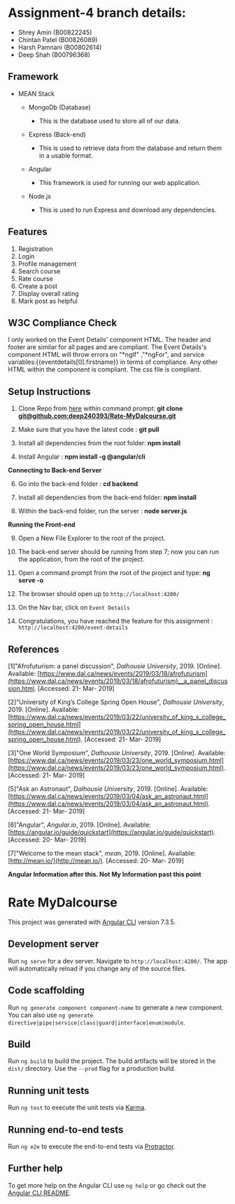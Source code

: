 # Assignment-4 branch details:

- Shrey Amin (B00822245)
- Chintan Patel (B00826089)
- Harsh Pamnani (B00802614)
- Deep Shah (B00796368)

## Framework

-   MEAN Stack
    
    -   MongoDb (Database)
        
        -   This is the database used to store all of our data.
    -   Express (Back-end)
        
        -   This is used to retrieve data from the database and return them in a usable format.
    -   Angular
        
        -   This framework is used for running our web application.
    -   Node.js
        
        -   This is used to run Express and download any dependencies.

## [](#feature)Features

 1. Registration
2. Login
3. Profile management
4. Search course
5. Rate course
6. Create a post
7. Display overall rating
8. Mark post as helpful


    

## [](#w3c-compliance-check)W3C Compliance Check

I only worked on the Event Details' component HTML. The header and footer are similar for all pages and are compliant. The Event Details's component HTML will throw errors on "*ngIf" ,"*ngFor", and service variables:{{eventdetails[0].firstname}} in terms of compliance. Any other HTML within the component is compliant. The css file is compliant.

## [](#setup-instructions)Setup Instructions

1.  Clone Repo from [here](https://git.cs.dal.ca/jelliott/daleventsproject) within command prompt: **git clone [git@github.com:deep240393/Rate-MyDalcourse.git](https://git.cs.dal.ca/jelliott/daleventsproject.git)**
   
    
3.  Make sure that you have the latest code : **git pull**
    
4.  Install all dependencies from the root folder: **npm install**
    
5.  Install Angular : **npm install -g @angular/cli**
    

**Connecting to Back-end Server**

6.  Go into the back-end folder : **cd backend**
    
7.  Install all dependencies from the back-end folder: **npm install**
    
8.  Within the back-end folder, run the server : **node server.js**
    

**Running the Front-end**

9.  Open a New File Explorer to the root of the project.
    
10.  The back-end server should be running from step 7; now you can run the application, from the root of the project.
    
11.  Open a command prompt from the root of the project and type: **ng serve -o**
    
12.  The browser should open up to `http://localhost:4200/`
    
13.  On the Nav bar, click on `Event Details`
    
14.  Congratulations, you have reached the feature for this assignment : `http://localhost:4200/event-details`
    

## [](#references)References

[1]"Afrofuturism: a panel discussion", _Dalhousie University_, 2019. [Online]. Available: [https://www.dal.ca/news/events/2019/03/18/afrofuturism](https://www.dal.ca/news/events/2019/03/18/afrofuturism)__a_panel_discussion.html. [Accessed: 21- Mar- 2019]

[2]"University of King’s College Spring Open House", _Dalhousie University_, 2019. [Online]. Available: [https://www.dal.ca/news/events/2019/03/22/university_of_king_s_college_spring_open_house.html](https://www.dal.ca/news/events/2019/03/22/university_of_king_s_college_spring_open_house.html). [Accessed: 21- Mar- 2019]

[3]"One World Symposium", _Dalhousie University_, 2019. [Online]. Available: [https://www.dal.ca/news/events/2019/03/23/one_world_symposium.html](https://www.dal.ca/news/events/2019/03/23/one_world_symposium.html). [Accessed: 21- Mar- 2019]

[5]"Ask an Astronaut", _Dalhousie University_, 2019. [Online]. Available: [https://www.dal.ca/news/events/2019/03/04/ask_an_astronaut.html](https://www.dal.ca/news/events/2019/03/04/ask_an_astronaut.html). [Accessed: 21- Mar- 2019]

[6]"Angular", _Angular.io_, 2019. [Online]. Available: [https://angular.io/guide/quickstart](https://angular.io/guide/quickstart). [Accessed: 20- Mar- 2019]

[7]"Welcome to the mean stack", _mean_, 2019. [Online]. Available: [http://mean.io/](http://mean.io/). [Accessed: 20- Mar- 2019]

**Angular Information after this. Not My Information past this point**

# [](#dalevents)Rate MyDalcourse

This project was generated with [Angular CLI](https://github.com/angular/angular-cli) version 7.3.5.

## [](#development-server)Development server

Run `ng serve` for a dev server. Navigate to `http://localhost:4200/`. The app will automatically reload if you change any of the source files.

## [](#code-scaffolding)Code scaffolding

Run `ng generate component component-name` to generate a new component. You can also use `ng generate directive|pipe|service|class|guard|interface|enum|module`.

## [](#build)Build

Run `ng build` to build the project. The build artifacts will be stored in the `dist/` directory. Use the `--prod` flag for a production build.

## [](#running-unit-tests)Running unit tests

Run `ng test` to execute the unit tests via [Karma](https://karma-runner.github.io).

## [](#running-end-to-end-tests)Running end-to-end tests

Run `ng e2e` to execute the end-to-end tests via [Protractor](http://www.protractortest.org/).

## [](#further-help)Further help

To get more help on the Angular CLI use `ng help` or go check out the [Angular CLI README](https://github.com/angular/angular-cli/blob/master/README.md).
